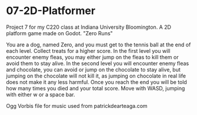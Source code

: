 # 07-2D-Platformer

Project 7 for my C220 class at Indiana University Bloomington.
A 2D platform game made on Godot. "Zero Runs"

You are a dog, named Zero, and you must get to the tennis ball at the end of each level. Collect treats for a higher score. In the first level you will encounter enemy fleas, you may either jump on the fleas to kill them or avoid them to stay alive. In the second level you will encounter enemy fleas and chocolate,  you can avoid or jump on the chocolate to stay alive, but jumping on the chocolate will not kill it, as jumping on chocolate in real life does not make it any less harmful. Once you reach the end you will be told how many times you died and your total score. Move with WASD, jumping with either w or a space bar.

Ogg Vorbis file for music used from patrickdearteaga.com
